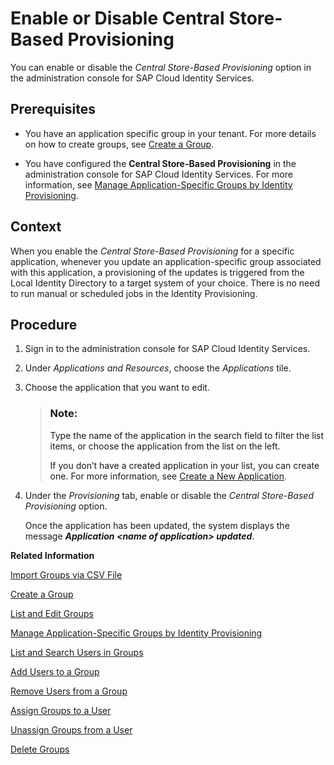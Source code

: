 <!-- loio657bbaa67ba641ccbaa54cc7b89f6bc1 -->

# Enable or Disable Central Store-Based Provisioning

You can enable or disable the *Central Store-Based Provisioning* option in the administration console for SAP Cloud Identity Services.



## Prerequisites

-   You have an application specific group in your tenant. For more details on how to create groups, see [Create a Group](create-a-group-b1b638d.md).

-   You have configured the **Central Store-Based Provisioning** in the administration console for SAP Cloud Identity Services. For more information, see [Manage Application-Specific Groups by Identity Provisioning](manage-application-specific-groups-by-identity-provisioning-a9ff3e3.md).



<a name="loio657bbaa67ba641ccbaa54cc7b89f6bc1__context_vnl_blv_knb"/>

## Context

When you enable the *Central Store-Based Provisioning* for a specific application, whenever you update an application-specific group associated with this application, a provisioning of the updates is triggered from the Local Identity Directory to a target system of your choice. There is no need to run manual or scheduled jobs in the Identity Provisioning.



## Procedure

1.  Sign in to the administration console for SAP Cloud Identity Services.

2.  Under *Applications and Resources*, choose the *Applications* tile.

3.  Choose the application that you want to edit.

    > ### Note:  
    > Type the name of the application in the search field to filter the list items, or choose the application from the list on the left.
    > 
    > If you don’t have a created application in your list, you can create one. For more information, see [Create a New Application](create-a-new-application-0d4b255.md).

4.  Under the *Provisioning* tab, enable or disable the *Central Store-Based Provisioning* option.

    Once the application has been updated, the system displays the message ***Application <name of application\> updated***.


**Related Information**  


[Import Groups via CSV File](import-groups-via-csv-file-daf96bd.md "As a tenant administrator, you can create new groups or update existing ones with the assigned users, via a CSV file upload.")

[Create a Group](create-a-group-b1b638d.md "As a tenant administrator you can create groups in the tenant to organize users based on common characteristics, authorization, or application via the administration console for SAP Cloud Identity Services.")

[List and Edit Groups](list-and-edit-groups-5e8a55c.md "As a tenant administrator, you can list and edit information about the groups in a tenant in the administration console for SAP Cloud Identity Services.")

[Manage Application-Specific Groups by Identity Provisioning](manage-application-specific-groups-by-identity-provisioning-a9ff3e3.md "By running provisioning jobs, you can create application-specific groups in the Identity Directory of your SAP Cloud Identity Services tenant and provision them afterward to target systems of your choice.")

[List and Search Users in Groups](list-and-search-users-in-groups-4ac340a.md "As a tenant administrator, you can list and view information about the users in a group in a tenant in the administration console for SAP Cloud Identity Services.")

[Add Users to a Group](add-users-to-a-group-d2e1a01.md "As a tenant administrator, you can add one or more users created for a specific tenant to a group via the administration console for SAP Cloud Identity Services.")

[Remove Users from a Group](remove-users-from-a-group-301fdb7.md "As a tenant administrator, you can remove one, more than one, or all users added to a group via the administration console for SAP Cloud Identity Services.")

[Assign Groups to a User](assign-groups-to-a-user-bfdeb9c.md "As a tenant administrator, you can assign one or more groups created for a specific tenant to a user via the administration console for SAP Cloud Identity Services.")

[Unassign Groups from a User](unassign-groups-from-a-user-4353735.md "As a tenant administrator, you can unassign one or more groups that are assigned to a user via the administration console for SAP Cloud Identity Services.")

[Delete Groups](delete-groups-9853912.md "As a tenant administrator, you can delete one or more groups in administration console for SAP Cloud Identity Services.")

